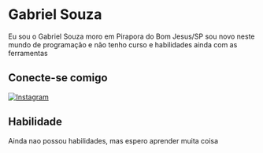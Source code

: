
# Gabriel Souza

Eu sou o Gabriel Souza moro em Pirapora do Bom Jesus/SP sou novo neste mundo de programação e não tenho curso e habilidades ainda com as ferramentas

## Conecte-se comigo 
[![Instagram](https://img.shields.io/badge/Instagram-000?style=for-the-badge&logo=instagram)](https://www.instagram.com/satturnooo0/)



## Habilidade

Ainda nao possou habilidades, mas espero aprender muita coisa


